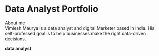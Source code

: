 # Data Analyst Portfolio
<dl>
  <dt>About me</dt>
  Vimlesh Maurya is a data analyst and digital Marketer based in India. His self-professed goal is to help businesses make the right data-driven decisions.
</dl>

**data analyst**

[^1]: My reference.
[^2]: Every new line should be prefixed with 2 spaces.  
